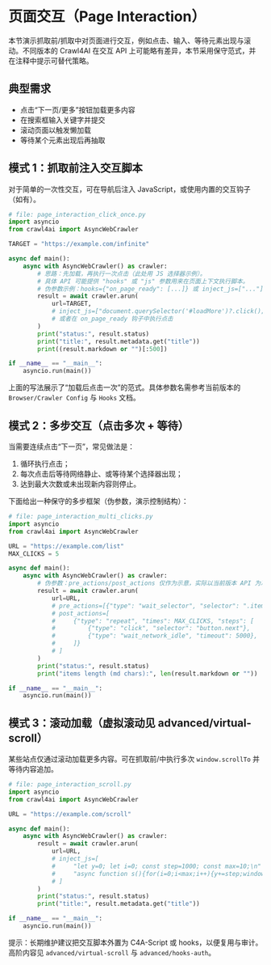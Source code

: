 # 页面交互（Page Interaction）

本节演示抓取前/抓取中对页面进行交互，例如点击、输入、等待元素出现与滚动。不同版本的 Crawl4AI 在交互 API 上可能略有差异，本节采用保守范式，并在注释中提示可替代策略。

## 典型需求

- 点击“下一页/更多”按钮加载更多内容
- 在搜索框输入关键字并提交
- 滚动页面以触发懒加载
- 等待某个元素出现后再抽取

## 模式 1：抓取前注入交互脚本

对于简单的一次性交互，可在导航后注入 JavaScript，或使用内置的交互钩子（如有）。

```python
# file: page_interaction_click_once.py
import asyncio
from crawl4ai import AsyncWebCrawler

TARGET = "https://example.com/infinite"

async def main():
    async with AsyncWebCrawler() as crawler:
        # 思路：先加载，再执行一次点击（此处用 JS 选择器示例）。
        # 具体 API 可能提供 "hooks" 或 "js" 参数用来在页面上下文执行脚本。
        # 伪参数示例：hooks={"on_page_ready": [...]} 或 inject_js=["..."]
        result = await crawler.arun(
            url=TARGET,
            # inject_js=["document.querySelector('#loadMore')?.click();"],
            # 或者在 on_page_ready 钩子中执行点击
        )
        print("status:", result.status)
        print("title:", result.metadata.get("title"))
        print((result.markdown or "")[:500])

if __name__ == "__main__":
    asyncio.run(main())
```

上面的写法展示了“加载后点击一次”的范式。具体参数名需参考当前版本的 `Browser/Crawler Config` 与 `Hooks` 文档。

## 模式 2：多步交互（点击多次 + 等待）

当需要连续点击“下一页”，常见做法是：

1. 循环执行点击；
2. 每次点击后等待网络静止、或等待某个选择器出现；
3. 达到最大次数或未出现新内容则停止。

下面给出一种保守的多步框架（伪参数，演示控制结构）：

```python
# file: page_interaction_multi_clicks.py
import asyncio
from crawl4ai import AsyncWebCrawler

URL = "https://example.com/list"
MAX_CLICKS = 5

async def main():
    async with AsyncWebCrawler() as crawler:
        # 伪参数：pre_actions/post_actions 仅作为示意，实际以当前版本 API 为准
        result = await crawler.arun(
            url=URL,
            # pre_actions=[{"type": "wait_selector", "selector": ".items"}],
            # post_actions=[
            #     {"type": "repeat", "times": MAX_CLICKS, "steps": [
            #         {"type": "click", "selector": "button.next"},
            #         {"type": "wait_network_idle", "timeout": 5000},
            #     ]}
            # ]
        )
        print("status:", result.status)
        print("items length (md chars):", len(result.markdown or ""))

if __name__ == "__main__":
    asyncio.run(main())
```

## 模式 3：滚动加载（虚拟滚动见 advanced/virtual-scroll）

某些站点仅通过滚动加载更多内容。可在抓取前/中执行多次 `window.scrollTo` 并等待内容追加。

```python
# file: page_interaction_scroll.py
import asyncio
from crawl4ai import AsyncWebCrawler

URL = "https://example.com/scroll"

async def main():
    async with AsyncWebCrawler() as crawler:
        result = await crawler.arun(
            url=URL,
            # inject_js=[
            #     "let y=0; let i=0; const step=1000; const max=10;\n" \
            #     "async function s(){for(i=0;i<max;i++){y+=step;window.scrollTo(0,y);await new Promise(r=>setTimeout(r,800));}}; s();"
            # ]
        )
        print("status:", result.status)
        print("title:", result.metadata.get("title"))

if __name__ == "__main__":
    asyncio.run(main())
```

提示：长期维护建议把交互脚本外置为 C4A-Script 或 hooks，以便复用与审计。高阶内容见 `advanced/virtual-scroll` 与 `advanced/hooks-auth`。
